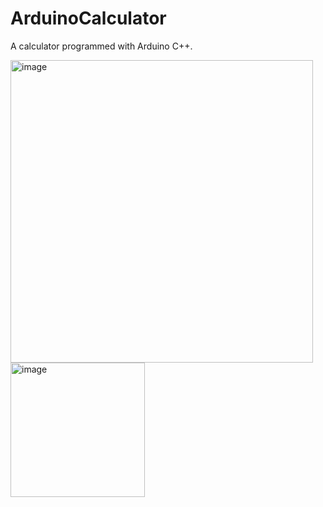 # ArduinoCalculator

A calculator programmed with Arduino C++.


<img width="484" alt="image" src="https://user-images.githubusercontent.com/87431333/189530949-d65b5c8f-97b6-422d-bb7e-c192a7005282.png">

<img width="215" alt="image" src="https://user-images.githubusercontent.com/87431333/189582243-7cf1a5fd-158e-4c55-bc71-350c896ff0f7.png">

